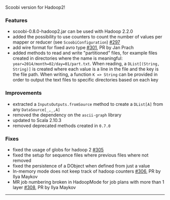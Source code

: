 Scoobi version for Hadoop2!

### Features

 * scoobi-0.8.0-hadoop2.jar can be used with Hadoop 2.2.0
 * added the possibility to use counters to count the number of values per mapper or reducer (see `ScoobiConfiguration`) [#297](https://github.com/NICTA/scoobi/issues/297)
 * add wire format for fixed avro type [#301](https://github.com/NICTA/scoobi/issues/306), PR by Jan Prach
 * added methods to read and write "partitioned" files, for example files created in directories where the name is meaningful: `year=2014/month=02/day=01/part.txt`. When reading, a `DList[(String, String)]` is created where each value is a line in the file and the key is the file path. When writing, a function `K => String` can be provided in order to output the text files to specific directories based on each key
 
### Improvements

 * extracted a `InputsOutputs.fromSource` method to create a `DList[A]` from any `DataSource[_,_,A]`
 * removed the dependency on the `ascii-graph` library
 * updated to Scala 2.10.3
 * removed deprecated methods created in `0.7.0`

### Fixes

 * fixed the usage of globs for hadoop 2 [#305](https://github.com/NICTA/scoobi/issues/305)
 * fixed the setup for sequence files where previous files where not removed
 * fixed the persistence of a DObject when defined from just a value
 * In-memory mode does not keep track of hadoop counters [#306](https://github.com/NICTA/scoobi/issues/306), PR by Ilya Maykov
 * MR job numbering broken in HadoopMode for job plans with more than 1 layer [#308](https://github.com/NICTA/scoobi/issues/308), PR by Ilya Maykov
 
------ 
